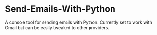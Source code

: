# Send-Emails-With-Python
A console tool for sending emails with Python. Currently set to work with Gmail but can be easily tweaked to other providers.

